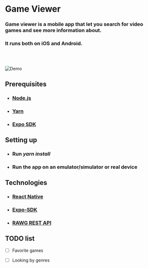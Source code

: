# Game Viewer
### Game viewer is a mobile app that let you search for video games and see more information about.
### It runs both on iOS and Android.
<br>
<br>

![Demo](assets/readme/demo.gif)

## Prerequisites
* ### [Node.js](https://nodejs.org/en/download/)
* ### [Yarn](https://classic.yarnpkg.com/en/docs/install/#windows-stable)
* ### [Expo SDK](https://docs.expo.io/get-started/installation/)

## Setting up
* ### Run ***yarn install***
* ### Run the app on an emulator/simulator or real device

## Technologies
* ### [React Native](https://reactnative.dev/)
* ### [Expo-SDK](https://expo.dev/)
* ### [RAWG REST API](https://rawg.io/apidocs)

## TODO list
- [ ] Favorite games
- [ ] Looking by genres

